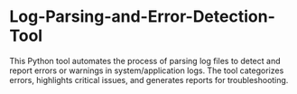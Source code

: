 # Log-Parsing-and-Error-Detection-Tool
This Python tool automates the process of parsing log files to detect and report errors or warnings in system/application logs. The tool categorizes errors, highlights critical issues, and generates reports for troubleshooting.
